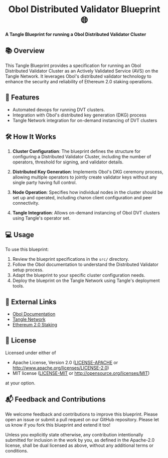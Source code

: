 # <h1 align="center">Obol Distributed Validator Blueprint 🌐</h1>

**A Tangle Blueprint for running a Obol Distributed Validator Cluster**

## 📚 Overview

This Tangle Blueprint provides a specification for running an Obol Distributed Validator Cluster as an Actively
Validated Service (AVS) on the Tangle Network. It leverages Obol's distributed validator technology to enhance the
security and reliability of Ethereum 2.0 staking operations.

## 🚀 Features

- Automated devops for running DVT clusters.
- Integration with Obol's distributed key generation (DKG) process
- Tangle Network integration for on-demand instancing of DVT clusters

## 🛠️ How It Works

1. **Cluster Configuration**: The blueprint defines the structure for configuring a Distributed Validator Cluster,
   including the number of operators, threshold for signing, and validator details.

2. **Distributed Key Generation**: Implements Obol's DKG ceremony process, allowing multiple operators to jointly create
   validator keys without any single party having full control.

3. **Node Operation**: Specifies how individual nodes in the cluster should be set up and operated, including charon
   client configuration and peer connectivity.

4. **Tangle Integration**: Allows on-demand instancing of Obol DVT clusters using Tangle's operator set.

## 💻 Usage

To use this blueprint:

1. Review the blueprint specifications in the `src/` directory.
2. Follow the Obol documentation to understand the Distributed Validator setup process.
3. Adapt the blueprint to your specific cluster configuration needs.
4. Deploy the blueprint on the Tangle Network using Tangle's deployment tools.

## 🔗 External Links

- [Obol Documentation](https://docs.obol.org/)
- [Tangle Network](https://www.tangle.tools/)
- [Ethereum 2.0 Staking](https://ethereum.org/en/staking/)

## 📜 License

Licensed under either of

* Apache License, Version 2.0
  ([LICENSE-APACHE](LICENSE-APACHE) or http://www.apache.org/licenses/LICENSE-2.0)
* MIT license
  ([LICENSE-MIT](LICENSE-MIT) or http://opensource.org/licenses/MIT)

at your option.

## 📬 Feedback and Contributions

We welcome feedback and contributions to improve this blueprint.
Please open an issue or submit a pull request on our GitHub repository.
Please let us know if you fork this blueprint and extend it too!

Unless you explicitly state otherwise, any contribution intentionally submitted
for inclusion in the work by you, as defined in the Apache-2.0 license, shall be
dual licensed as above, without any additional terms or conditions.